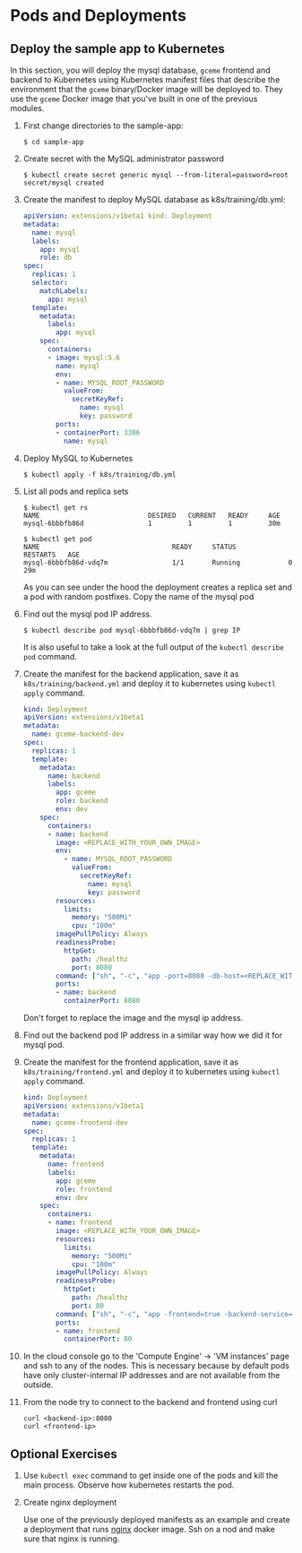 Pods and Deployments
===========

Deploy the sample app to Kubernetes
-----------------------------------

In this section, you will deploy the mysql database, `gceme` frontend and backend to Kubernetes using Kubernetes manifest files that describe the environment that the `gceme` binary/Docker image will be deployed to. They use the `gceme` Docker image that you've built in one of the previous modules.

1. First change directories to the sample-app:

    ```
    $ cd sample-app
    ```

1. Create secret with the MySQL administrator password

    ```
    $ kubectl create secret generic mysql --from-literal=password=root
    secret/mysql created
    ```

1. Create the manifest to deploy MySQL database as k8s/training/db.yml:

    ```yaml
    apiVersion: extensions/v1beta1 kind: Deployment
    metadata:
      name: mysql
      labels:
        app: mysql
        role: db
    spec:
      replicas: 1
      selector:
        matchLabels:
          app: mysql
      template:
        metadata:
          labels:
            app: mysql
        spec:
          containers:
          - image: mysql:5.6
            name: mysql
            env:
            - name: MYSQL_ROOT_PASSWORD
              valueFrom:
                secretKeyRef:
                  name: mysql
                  key: password
            ports:
            - containerPort: 3306
              name: mysql
    ```

1. Deploy MySQL to Kubernetes

    ```
    $ kubectl apply -f k8s/training/db.yml
    ```

1. List all pods and replica sets

    ```
    $ kubectl get rs
    NAME                           DESIRED   CURRENT   READY     AGE
    mysql-6bbbfb86d                1         1         1         30m

    $ kubectl get pod
    NAME                                 READY     STATUS             RESTARTS   AGE
    mysql-6bbbfb86d-vdq7m                1/1       Running            0          29m
    ```
    As you can see under the hood the deployment creates a replica set and a pod with random postfixes. Copy the name of the mysql pod

1. Find out the mysql pod IP address.

    ```
    $ kubectl describe pod mysql-6bbbfb86d-vdq7m | grep IP
    ```
    It is also useful to take a look at the full output of the `kubectl describe pod` command.

1. Create the manifest for the backend application, save it as `k8s/training/backend.yml` and deploy it to kubernetes using `kubectl apply` command.

    ```yaml
    kind: Deployment
    apiVersion: extensions/v1beta1
    metadata:
      name: gceme-backend-dev
    spec:
      replicas: 1
      template:
        metadata:
          name: backend
          labels:
            app: gceme
            role: backend
            env: dev
        spec:
          containers:
          - name: backend
            image: <REPLACE_WITH_YOUR_OWN_IMAGE>
            env:
              - name: MYSQL_ROOT_PASSWORD
                valueFrom:
                  secretKeyRef:
                    name: mysql
                    key: password
            resources:
              limits:
                memory: "500Mi"
                cpu: "100m"
            imagePullPolicy: Always
            readinessProbe:
              httpGet:
                path: /healthz
                port: 8080
            command: ["sh", "-c", "app -port=8080 -db-host=<REPLACE_WITH_MYSQL_IP> -db-password=$MYSQL_ROOT_PASSWORD" ]
            ports:
            - name: backend
              containerPort: 8080

    ```
    Don't forget to replace the image and the mysql ip address.

1. Find out the backend pod IP address in a similar way how we did it for mysql pod.

1. Create the manifest for the frontend application, save it as `k8s/training/frontend.yml` and deploy it to kubernetes using `kubectl apply` command.

    ```yaml
    kind: Deployment
    apiVersion: extensions/v1beta1
    metadata:
      name: gceme-frontend-dev
    spec:
      replicas: 1
      template:
        metadata:
          name: frontend
          labels:
            app: gceme
            role: frontend
            env: dev
        spec:
          containers:
          - name: frontend
            image: <REPLACE_WITH_YOUR_OWN_IMAGE>
            resources:
              limits:
                memory: "500Mi"
                cpu: "100m"
            imagePullPolicy: Always
            readinessProbe:
              httpGet:
                path: /healthz
                port: 80
            command: ["sh", "-c", "app -frontend=true -backend-service=http://<REPLACE_WITH_BACKEND_IP>:8080 -port=80"]
            ports:
            - name: frontend
              containerPort: 80
    ```

1. In the cloud console go to the 'Compute Engine' -> 'VM instances' page and ssh to any of the nodes. This is necessary because by default pods have only cluster-internal IP addresses and are not available from the outside.

1. From the node try to connect to the backend and frontend using curl
    ```
    curl <backend-ip>:8080
    curl <frontend-ip>
    ```

Optional Exercises
-------------------

1. Use `kubectl exec` command to get inside one of the pods and kill the main process. Observe how kubernetes restarts the pod.

1. Create nginx deployment

   Use one of the previously deployed manifests as an example and create a deployment that runs [nginx](https://hub.docker.com/_/nginx/) docker image. Ssh on a nod and make sure that nginx is running.
